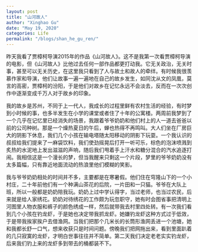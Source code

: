 ```yaml
---
layout: post
title: "山河故人"
author: "Xinghao Gu"
date: "May 19, 2020"
categories: Life
permalink: "/blogs/shan_he_gu_ren/"
---
```


昨天我看了贾樟柯导演2015年的作品《山河故人》。这不是我第一次看贾樟柯导演的电影，但《山河故人》比他过去任何一部作品都更打动我。它无关政治，无关时事，甚至可以无关历史，在这里我只看到了人与故土和故人的牵绊。有时候我很羡慕作家和导演，他们让故事一遍一遍地在自己的故乡发生，如同沈从文的凤凰，莫言的高密，贾樟柯的汾阳，于是他们对故乡在记忆永远不会淡去，反而在一次次创作中逐渐变成千万人对于故乡的印象。

我的故乡是苏州，不同于上一代人，我成长的过程里鲜有农村生活的经验，有时梦到小时候的事，也多半发生在小学的课堂或者住了十年的公寓楼。两周前我梦到了一个几乎在记忆里已经消失的场景，我跟着爷爷奶奶和他们村上的人一道去爸爸以前的公司种树。那是一个燥热夏日的午后，蝉也热得不再鸣叫。大人们坐在厂房巨大的阴影下休息，我们几个小孩在输电塔随太阳移动的阴影下玩耍。一个我认识的叔叔给我们提来了一麻袋饮料，我们使劲摇晃后打开一听可乐，棕色的泡沫喷溅到炙热的水泥地上发出滋滋的声响，随后我们甩着手上汗水和糖分混合的汽水追逐打闹。我相信这是一个漫长的梦，但当我醒来只剩这一个片段，梦里的爷爷奶奶没有太多篇幅，只有靠近地面流动的热浪里他们模糊的笑影。

我与爷爷奶奶相处的时间并不多，主要都是在寒暑假。他们住在穹隆山下的一个小村庄，二十年前他们有一个种满山茶花的后院，一片田和一只猫。爷爷在大队上班，所以一般都是奶奶陪我玩。奶奶上过中学认得字，当过老师，也当过农民，后来就是给人家绣花。奶奶对待绣花的工作颇为玩忽职守，她有时会图省事把清明上河图里人物衣服和裤子的颜色绣成一样，然后就带我去村里四处转。有一次我们看到几个小孩在钓龙虾，于是她也决定带我抓龙虾。她嫌钓龙虾这种方式过于低效，于是带我挨家挨户去借渔网。当我们把那个几米长的长筒形渔网丢进一个池塘，她和我都长舒一口气，想来收获只是时间问题。傍晚我们把网拖出来，看到里面趴着的几只寂寞的龙虾，才明白世事往往并不简单。第二天我们决定老老实实钓龙虾，后来我们钓上来的龙虾多到带去的桶都装不下。
